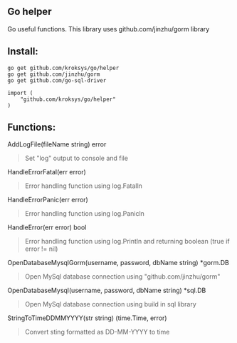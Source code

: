 ## Go helper

Go useful functions. This library uses github.com/jinzhu/gorm library

## Install:
```
go get github.com/kroksys/go/helper
go get github.com/jinzhu/gorm
go get github.com/go-sql-driver

import (
    "github.com/kroksys/go/helper"
)
```

## Functions:

AddLogFile(fileName string) error
> Set "log" output to console and file

HandleErrorFatal(err error)
> Error handling function using log.Fatalln

HandleErrorPanic(err error)
> Error handling function using log.Panicln

HandleError(err error) bool
> Error handling function using log.Println and returning boolean (true if error != nil)

OpenDatabaseMysqlGorm(username, password, dbName string) *gorm.DB
> Open MySql database connection using "github.com/jinzhu/gorm"

OpenDatabaseMysql(username, password, dbName string) *sql.DB
> Open MySql database connection using build in sql library

StringToTimeDDMMYYYY(str string) (time.Time, error)
> Convert sting formatted as DD-MM-YYYY to time

